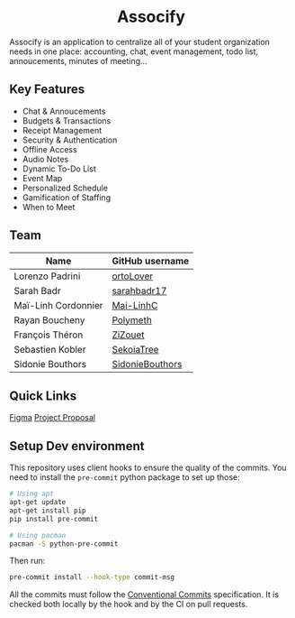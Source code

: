 <h1 align="center">
  <br>
  Assocify
  <br>
</h1>

Assocify is an application to centralize all of your student organization needs in one place: accounting, chat, event management, todo list, annoucements, minutes of meeting...

## Key Features

- Chat & Annoucements
- Budgets & Transactions
- Receipt Management
- Security & Authentication
- Offline Access
- Audio Notes
- Dynamic To-Do List
- Event Map
- Personalized Schedule
- Gamification of Staffing
- When to Meet

## Team
| Name                |                                     GitHub username  |
|---------------------|------------------------------------------------------|
| Lorenzo Padrini     | [ortoLover](https://github.com/ortoLover)            |
| Sarah Badr          | [sarahbadr17](https://github.com/sarahbadr17)        |
| Maï-Linh Cordonnier | [Mai-LinhC](https://github.com/Mai-LinhC)            |
| Rayan Boucheny      | [Polymeth](https://github.com/polymeth)              |
| François Théron     | [ZiZouet](https://github.com/ZiZouet)                |
| Sebastien Kobler    | [SekoiaTree](https://github.com/SekoiaTree)          |
| Sidonie Bouthors    | [SidonieBouthors](https://github.com/SidonieBouthors)|

## Quick Links

[Figma](https://www.figma.com/files/project/213391728/Assocify?fuid=1213058493509425919)
[Project Proposal](https://docs.google.com/document/d/1_9hGwoGBIqygBJgahw5CbMNxU-d_K-2d-qFGFdvNsdA/edit)

## Setup Dev environment

This repository uses client hooks to ensure the quality of the commits. You need to install the `pre-commit` python package to set up those:

```sh
# Using apt
apt-get update
apt-get install pip
pip install pre-commit

# Using pacman
pacman -S python-pre-commit
```

Then run:

```sh
pre-commit install --hook-type commit-msg
```

All the commits must follow the [Conventional Commits](https://www.conventionalcommits.org/en/v1.0.0/) specification. It is checked both locally by the hook and by the CI on pull requests.
